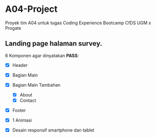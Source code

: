 # A04-Project
Proyek tim A04 untuk tugas Coding Experience Bootcamp CfDS UGM x Progate

## Landing page halaman survey.

6 Komponen agar dinyatakan **PASS**:
- [x] Header 
- [x] Bagian Main 
- [x] Bagian Main Tambahan
  - [x] About 
  - [x] Contact
- [x] Footer 
- [x] 1 Animasi 
- [x] Desain responsif smartphone dan tablet


